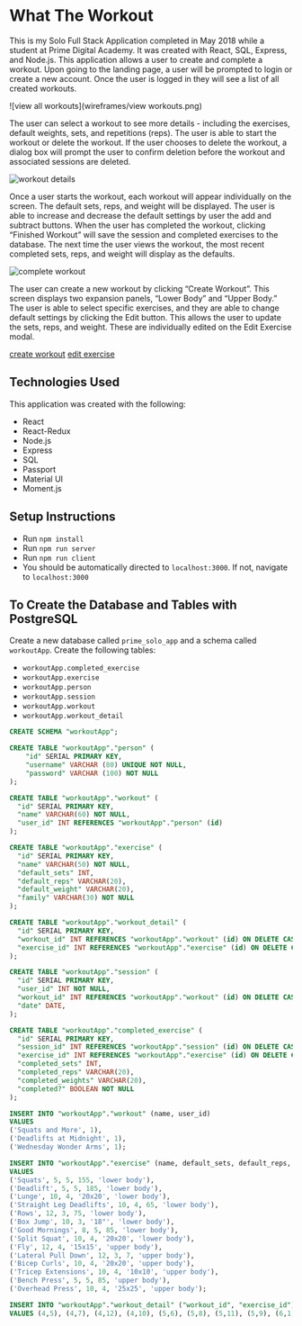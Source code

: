 # What The Workout
This is my Solo Full Stack Application completed in May 2018 while a student at Prime Digital Academy. It was created with React, SQL, Express, and Node.js. This application allows a user to create and complete a workout. Upon going to the landing page, a user will be prompted to login or create a new account. Once the user is logged in they will see a list of all created workouts.

![view all workouts](wireframes/view workouts.png)

The user can select a workout to see more details - including the exercises, default weights, sets, and repetitions (reps). The user is able to start the workout or delete the workout. If the user chooses to delete the workout, a dialog box will prompt the user to confirm deletion before the workout and associated sessions are deleted.

![workout details](wireframes/workout-details.png)


Once a user starts the workout, each workout will appear individually on the screen. The default sets, reps, and weight will be displayed. The user is able to increase and decrease the default settings by user the add and subtract buttons. When the user has completed the workout, clicking “Finished Workout” will save the session and completed exercises to the database. The next time the user views the workout, the most recent completed sets, reps, and weight will display as the defaults. 

![complete workout](wireframes/complete-workout.png)

The user can create a new workout by clicking “Create Workout”. This screen displays two expansion panels, “Lower Body” and “Upper Body.” The user is able to select specific exercises, and they are able to change default settings by clicking the Edit button. This allows the user to update the sets, reps, and weight. These are individually edited on the Edit Exercise modal.

[create workout](wireframes/create-workout.png)
[edit exercise](wireframes/edit-exercise.png)

## Technologies Used

This application was created with the following:
* React
* React-Redux
* Node.js
* Express
* SQL
* Passport
* Material UI
* Moment.js

## Setup Instructions

* Run `npm install`
* Run `npm run server`
* Run `npm run client`
* You should be automatically directed to `localhost:3000`. If not, navigate to `localhost:3000`

## To Create the Database and Tables with PostgreSQL

Create a new database called `prime_solo_app` and a schema called `workoutApp`. Create the following tables: 
* `workoutApp.completed_exercise`
* `workoutApp.exercise`
* `workoutApp.person`
* `workoutApp.session`
* `workoutApp.workout`
* `workoutApp.workout_detail`

```SQL
CREATE SCHEMA "workoutApp";

CREATE TABLE "workoutApp"."person" (
    "id" SERIAL PRIMARY KEY,
    "username" VARCHAR (80) UNIQUE NOT NULL,
    "password" VARCHAR (100) NOT NULL
);

CREATE TABLE "workoutApp"."workout" (
  "id" SERIAL PRIMARY KEY,
  "name" VARCHAR(60) NOT NULL,
  "user_id" INT REFERENCES "workoutApp"."person" (id)
);

CREATE TABLE "workoutApp"."exercise" (
  "id" SERIAL PRIMARY KEY,
  "name" VARCHAR(50) NOT NULL,
  "default_sets" INT,
  "default_reps" VARCHAR(20),
  "default_weight" VARCHAR(20),
  "family" VARCHAR(30) NOT NULL
);

CREATE TABLE "workoutApp"."workout_detail" (
  "id" SERIAL PRIMARY KEY,
  "workout_id" INT REFERENCES "workoutApp"."workout" (id) ON DELETE CASCADE,
  "exercise_id" INT REFERENCES "workoutApp"."exercise" (id) ON DELETE CASCADE
);

CREATE TABLE "workoutApp"."session" (
  "id" SERIAL PRIMARY KEY,
  "user_id" INT NOT NULL,
  "workout_id" INT REFERENCES "workoutApp"."workout" (id) ON DELETE CASCADE,
  "date" DATE,
);

CREATE TABLE "workoutApp"."completed_exercise" (
  "id" SERIAL PRIMARY KEY,
  "session_id" INT REFERENCES "workoutApp"."session" (id) ON DELETE CASCADE,
  "exercise_id" INT REFERENCES "workoutApp"."exercise" (id) ON DELETE CASCADE,
  "completed_sets" INT,
  "completed_reps" VARCHAR(20),
  "completed_weights" VARCHAR(20),
  "completed?" BOOLEAN NOT NULL
);

INSERT INTO "workoutApp"."workout" (name, user_id)
VALUES
('Squats and More', 1),
('Deadlifts at Midnight', 1),
('Wednesday Wonder Arms', 1);

INSERT INTO "workoutApp"."exercise" (name, default_sets, default_reps, default_weight, family)
VALUES
('Squats', 5, 5, 155, 'lower body'),
('Deadlift', 5, 5, 185, 'lower body'),
('Lunge', 10, 4, '20x20', 'lower body'),
('Straight Leg Deadlifts', 10, 4, 65, 'lower body'),
('Rows', 12, 3, 75, 'lower body'),
('Box Jump', 10, 3, '18"', 'lower body'),
('Good Mornings', 8, 5, 85, 'lower body'),
('Split Squat', 10, 4, '20x20', 'lower body'),
('Fly', 12, 4, '15x15', 'upper body'),
('Lateral Pull Down', 12, 3, 7, 'upper body'),
('Bicep Curls', 10, 4, '20x20', 'upper body'),
('Tricep Extensions', 10, 4, '10x10', 'upper body'),
('Bench Press', 5, 5, 85, 'upper body'),
('Overhead Press', 10, 4, '25x25', 'upper body');

INSERT INTO "workoutApp"."workout_detail" ("workout_id", "exercise_id")
VALUES (4,5), (4,7), (4,12), (4,10), (5,6), (5,8), (5,11), (5,9), (6,1), (6,2), (6,3), (6,4);
```

